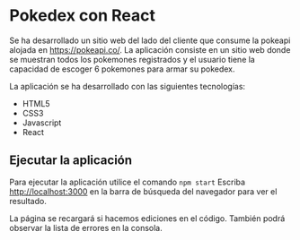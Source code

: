 # Pokedex con React

Se ha desarrollado un sitio web del lado del cliente que consume la pokeapi alojada en https://pokeapi.co/. La aplicación consiste en un sitio web donde se muestran todos los pokemones registrados y el usuario tiene la capacidad de escoger 6 pokemones para armar su pokedex.

La aplicación se ha desarrollado con las siguientes tecnologías:
- HTML5
- CSS3
- Javascript
- React

## Ejecutar la aplicación

Para ejecutar la aplicación utilice el comando ```npm start```
Escriba [http://localhost:3000](http://localhost:3000) en la barra de búsqueda del navegador para ver el resultado.

La página se recargará si hacemos ediciones en el código.
También podrá observar la lista de errores en la consola.